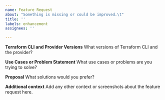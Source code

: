 ```yaml
---
name: Feature Request
about: "Something is missing or could be improved.\t"
title: ''
labels: enhancement
assignees: ''

---
```


**Terraform CLI and Provider Versions**
What versions of Terraform CLI and the provider?

**Use Cases or Problem Statement**
What use cases or problems are you trying to solve?

**Proposal**
What solutions would you prefer?

**Additional context**
Add any other context or screenshots about the feature request here.
